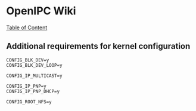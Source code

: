 # OpenIPC Wiki
[Table of Content](index.md)

Additional requirements for kernel configuration
------------------------------------------------

```
CONFIG_BLK_DEV=y
CONFIG_BLK_DEV_LOOP=y
```

```
CONFIG_IP_MULTICAST=y
```

```
CONFIG_IP_PNP=y
CONFIG_IP_PNP_DHCP=y

CONFIG_ROOT_NFS=y
```
